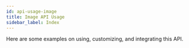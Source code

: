 ```yaml
---
id: api-usage-image
title: Image API Usage
sidebar_label: Index
---
```


Here are some examples on using, customizing, and integrating this API.
